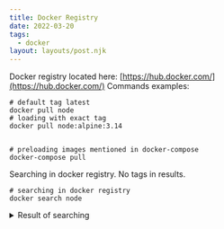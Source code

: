 ```yaml
---
title: Docker Registry
date: 2022-03-20
tags:
  - docker
layout: layouts/post.njk
---
```


Docker registry located here: [https://hub.docker.com/](https://hub.docker.com/)
Commands examples:

```docker
# default tag latest
docker pull node
# loading with exact tag
docker pull node:alpine:3.14


# preloading images mentioned in docker-compose
docker-compose pull
```

Searching in docker registry. No tags in results.

```docker
# searching in docker registry
docker search node
```

<details>
    <summary>Result of searching</summary>
    <pre style="background-color: #daeeea">
NAME                                 DESCRIPTION                                     STARS     OFFICIAL   AUTOMATED
node                                 Node.js is a JavaScript-based platform for s…   11256     [OK]       
mongo-express                        Web-based MongoDB admin interface, written w…   1146      [OK]       
circleci/node                        Node.js is a JavaScript-based platform for s…   126                  
bitnami/node                         Bitnami Node.js Docker Image                    60                   [OK]
cimg/node                            The CircleCI Node.js Docker Convenience Imag…   9                    
wallarm/node                         Wallarm: end-to-end API security solution       5                    [OK]
bitnami/node-exporter                Bitnami Node Exporter Docker Image              3                    [OK]
appdynamics/nodejs-agent             Agent for monitoring Node.js applications       3                    
sysdig/node-image-analyzer           In cluster component that allows scanning im…   2                    
bitnami/node-snapshot                                                                1                    
purestorage/node-config              image for configuring node to install tools …   0                    
docker/node-agent-k8s                                                                0                    
ibmcom/node-exporter                 Docker Image for IBM Cloud Private-CE (Commu…   0                    
ibmcom/node-exporter-ppc64le         Docker Image for IBM Cloud Private-CE (Commu…   0                    
ibmcom/nodejs-mobile-foundation                                                      0                    
vmware/node                          Node.js base built on top of Photon OS          0                    [OK]
rancher/node-simulator                                                               0                    
rancher/node-exporter                                                                0                    
ibmcom/node-problem-detector                                                         0                    
ibmcom/node-exporter-s390x                                                           0                    
ibmcom/node-exporter-amd64                                                           0                    
wallarm/node-k8s-amd64               Kubernetes Ingress Controller with Wallarm e…   0                    
ibmcom/node-for-redis                                                                0                    
wallarm/node-k8s                                                                     0                    
ibmcom/node-problem-detector-amd64                                                   0 
    </pre>
</details>
